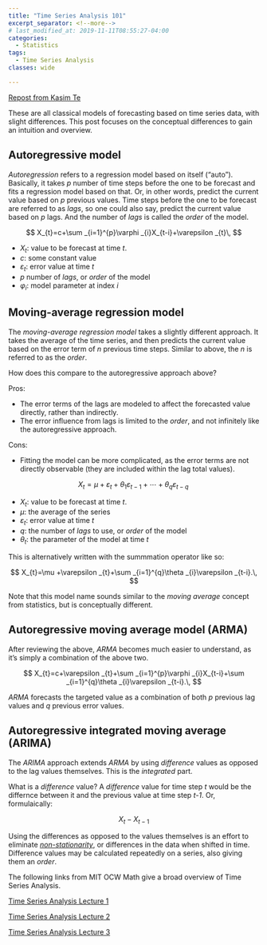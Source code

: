 ```yaml
---
title: "Time Series Analysis 101"
excerpt_separator: <!--more-->
# last_modified_at: 2019-11-11T08:55:27-04:00
categories:
  - Statistics
tags:
  - Time Series Analysis
classes: wide

---
```


[Repost from Kasim Te](https://www.kasimte.com/what-are-the-differences-among-autoregression-moving-average-arma-and-arima-for-time-series-forecasting)


These are all classical models of forecasting based on time series
data, with slight differences. This post focuses on the conceptual
differences to gain an intuition and overview.

## Autoregressive model

*Autoregression* refers to a regression model based on itself
(“auto”). Basically, it takes *p* number of time steps before the one
to be forecast and fits a regression model based on that. Or, in other
words, predict the current value based on *p* previous values. Time
steps before the one to be forecast are referred to as *lags*, so one
could also say, predict the current value based on *p* lags. And the
number of *lags* is called the *order* of the model.

$$
X_{t}=c+\sum _{i=1}^{p}\varphi _{i}X_{t-i}+\varepsilon _{t}\,
$$

* $X_{t}$: value to be forecast at time $t$.
* $c$: some constant value
* $\varepsilon_{t}$: error value at time $t$
* $p$ number of *lags*, or *order* of the model
* $\varphi_{i}$: model parameter at index $i$


## Moving-average regression model

The *moving-average regression model* takes a slightly different
approach. It takes the average of the time series, and then predicts
the current value based on the error term of *n* previous time
steps. Similar to above, the *n* is referred to as the *order*.

How does this compare to the autoregressive approach above?

Pros: 

* The error terms of the lags are modeled to affect the forecasted
  value directly, rather than indirectly.
* The error influence from lags is limited to the *order*, and not
  infinitely like the autoregressive approach.

Cons: 

* Fitting the model can be more complicated, as the error terms are
  not directly observable (they are included within the lag total
  values).

$$
X_{t}=\mu +\varepsilon _{t}+\theta _{1}\varepsilon _{t-1}+\cdots +\theta _{q}\varepsilon _{t-q}\,
$$

* $X_{t}$: value to be forecast at time $t$.
* $\mu$: the average of the series
* $\varepsilon_{t}$: error value at time $t$
* $q$: the number of *lags* to use, or *order* of the model
* $\theta_{t}$: the parameter of the model at time *t*

This is alternatively written with the summmation operator like so:

$$
X_{t}=\mu +\varepsilon _{t}+\sum _{i=1}^{q}\theta _{i}\varepsilon _{t-i}.\,
$$

Note that this model name sounds similar to the *moving average*
concept from statistics, but is conceptually different.

## Autoregressive moving average model (ARMA)

After reviewing the above, *ARMA* becomes much easier to understand,
as it’s simply a combination of the above two.

$$
X_{t}=c+\varepsilon _{t}+\sum _{i=1}^{p}\varphi _{i}X_{t-i}+\sum _{i=1}^{q}\theta _{i}\varepsilon _{t-i}.\,
$$

*ARMA* forecasts the targeted value as a combination of both *p*
previous lag values and *q* previous error values.

## Autoregressive integrated moving average (ARIMA)

The *ARIMA* approach extends *ARMA* by using *difference* values as
opposed to the lag values themselves. This is the *integrated* part.

What is a *difference* value? A *difference* value for time step *t*
would be the differnce between it and the previous value at time step
*t-1*. Or, formulaically:

$$
X_{t} - X_{t-1}
$$

Using the differences as opposed to the values themselves is an effort
to
eliminate
[*non-stationarity*](https://en.wikipedia.org/wiki/Stationary_process),
or differences in the data when shifted in time. Difference values may
be calculated repeatedly on a series, also giving them an *order*.

The following links from MIT OCW Math give a broad overview of Time Series Analysis.

[Time Series Analysis Lecture 1](https://ocw.mit.edu/courses/mathematics/18-s096-topics-in-mathematics-with-applications-in-finance-fall-2013/video-lectures/lecture-8-time-series-analysis-i/)

[Time Series Analysis Lecture 2](https://ocw.mit.edu/courses/mathematics/18-s096-topics-in-mathematics-with-applications-in-finance-fall-2013/video-lectures/lecture-11-time-series-analysis-ii/)

[Time Series Analysis Lecture 3](https://ocw.mit.edu/courses/mathematics/18-s096-topics-in-mathematics-with-applications-in-finance-fall-2013/video-lectures/lecture-12-time-series-analysis-iii/)

